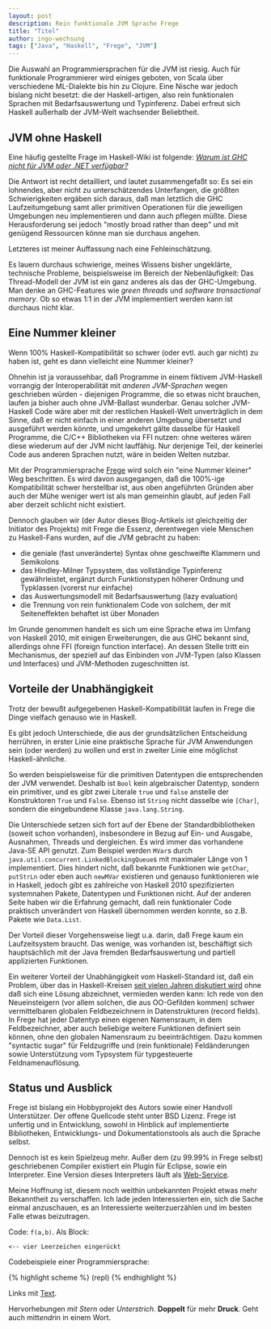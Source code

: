```yaml
---
layout: post
description: Rein funktionale JVM Sprache Frege
title: "Titel"
author: ingo-wechsung
tags: ["Java", "Haskell", "Frege", "JVM"]
---
```


Die Auswahl an Programmiersprachen für die JVM ist riesig. 
Auch für funktionale Programmierer wird einiges geboten, von Scala über verschiedene ML-Dialekte bis hin zu Clojure.
Eine Nische war jedoch bislang nicht besetzt: 
die der Haskell-artigen, also rein funktionalen Sprachen mit Bedarfsauswertung und Typinferenz.
Dabei erfreut sich Haskell außerhalb der JVM-Welt wachsender Beliebtheit.

<!-- more start -->

<!-- Das ist auch die Syntax für Kommentare, die im HTML nachher
auftauchen. -->

## JVM ohne Haskell ##

Eine häufig gestellte Frage im Haskell-Wiki ist folgende: 
[_Warum ist GHC nicht für JVM oder .NET verfügbar?_](http://www.haskell.org/haskellwiki/GHC/FAQ#Why_isn.27t_GHC_available_for_.NET_or_on_the_JVM.3F)

Die Antwort ist recht detailliert, und lautet zusammengefaßt so: 
Es sei ein lohnendes, aber nicht zu unterschätzendes Unterfangen, 
die größten Schwierigkeiten ergäben sich daraus, daß man letztlich die GHC Laufzeitumgebung 
samt aller primitiven Operationen für die jeweiligen Umgebungen neu implementieren und dann auch pflegen müßte.
Diese Herausforderung sei jedoch "mostly broad rather than deep" 
und mit genügend Ressourcen könne man sie durchaus angehen.

Letzteres ist meiner Auffassung nach eine Fehleinschätzung.

Es lauern durchaus schwierige, meines Wissens bisher ungeklärte, technische Probleme,
beispielsweise im Bereich der Nebenläufigkeit: Das Thread-Modell der JVM ist ein ganz anderes
als das der GHC-Umgebung. Man denke an GHC-Features wie _green threads_ und _software transactional memory_. 
Ob so etwas 1:1 in der JVM implementiert werden kann ist durchaus nicht klar.

## Eine Nummer kleiner ##

Wenn 100% Haskell-Kompatibilität so schwer (oder evtl. auch gar nicht) zu haben ist, 
geht es dann vielleicht eine Nummer kleiner? 

Ohnehin ist ja voraussehbar, daß Programme in einem fiktivem JVM-Haskell 
vorrangig der Interoperabilität mit _anderen JVM-Sprachen_ wegen geschrieben würden - 
diejenigen Programme, die so etwas nicht brauchen, laufen ja bisher auch ohne JVM-Ballast wunderbar.
Genau solcher JVM-Haskell Code wäre aber mit der restlichen Haskell-Welt unverträglich in dem Sinne,
daß er nicht einfach in einer anderen Umgebung übersetzt und ausgeführt werden könnte, und umgekehrt
gälte dasselbe für Haskell Programme, die C/C++ Bibliotheken via FFI nutzen: ohne weiteres wären diese
wiederum auf der JVM nicht lauffähig. Nur derjenige Teil, der keinerlei Code aus anderen Sprachen nutzt, 
wäre in beiden Welten nutzbar.

Mit der Programmiersprache [Frege](https://github.com/Frege/frege) wird solch ein "eine Nummer kleiner" Weg beschritten.
Es wird davon ausgegangen, daß die 100%-ige Kompatibilität schwer herstellbar ist, 
aus oben angeführten Gründen aber auch der Mühe weniger wert ist als man gemeinhin glaubt, 
auf jeden Fall aber derzeit schlicht nicht existiert.

Dennoch glauben wir (der Autor dieses Blog-Artikels ist gleichzeitig der Initiator des Projekts) 
mit Frege die Essenz, derentwegen viele Menschen zu Haskell-Fans wurden, auf die JVM gebracht zu haben:

  * die geniale (fast unveränderte) Syntax ohne geschweifte Klammern und Semikolons
  * das Hindley-Milner Typsystem, das vollständige Typinferenz gewährleistet, ergänzt durch Funktionstypen höherer Ordnung und Typklassen (vorerst nur einfache)
  * das Auswertungsmodell mit Bedarfsauswertung (lazy evaluation)
  * die Trennung von rein funktionalem Code von solchem, der mit Seiteneffekten behaftet ist über Monaden

Im Grunde genommen handelt es sich um eine Sprache etwa im Umfang von Haskell 2010, 
mit einigen Erweiterungen, die aus GHC bekannt sind,
allerdings ohne FFI (foreign function interface). 
An dessen Stelle tritt ein Mechanismus, 
der speziell auf das Einbinden von JVM-Typen (also Klassen und Interfaces) und JVM-Methoden zugeschnitten ist.

## Vorteile der Unabhängigkeit ##

Trotz der bewußt aufgegebenen Haskell-Kompatibilität laufen in Frege die Dinge vielfach genauso wie in Haskell. 

Es gibt jedoch Unterschiede, die aus der grundsätzlichen Entscheidung herrühren, 
in erster Linie eine praktische Sprache für JVM Anwendungen sein 
(oder werden) zu wollen und erst in zweiter Linie eine möglichst Haskell-ähnliche. 

So werden beispielsweise für die primitiven Datentypen die entsprechenden der JVM verwendet.
Deshalb ist `Bool` kein algebraischer Datentyp, sondern ein primitiver, und es gibt zwei Literale `true` und `false`
anstelle der Konstruktoren `True` und `False`. Ebenso ist `String` nicht dasselbe wie `[Char]`, 
sondern die eingebundene Klasse `java.lang.String`.

Die Unterschiede setzen sich fort auf der Ebene der Standardbibliotheken (soweit schon vorhanden), 
insbesondere in Bezug auf Ein- und Ausgabe, Ausnahmen, Threads und dergleichen. 
Es wird immer das vorhandene Java-SE API genutzt.
Zum Beispiel werden `MVar`s durch `java.util.concurrent.LinkedBlockingQueue`s mit maximaler Länge von 1 implementiert.
Dies hindert nicht, daß bekannte Funktionen wie `getChar`, `putStrLn` oder eben auch `newMVar` existieren 
und genauso funktionieren wie in Haskell, 
jedoch gibt es zahlreiche von Haskell 2010 spezifizierten systemnahen Pakete, Datentypen und Funktionen nicht. 
Auf der anderen Seite haben wir die Erfahrung gemacht, daß rein funktionaler Code praktisch unverändert von Haskell
übernommen werden konnte, so z.B. Pakete wie `Data.List`.

Der Vorteil dieser Vorgehensweise liegt u.a. darin, daß Frege kaum ein Laufzeitsystem braucht. 
Das wenige, was vorhanden ist, beschäftigt sich hauptsächlich mit der Java fremden 
Bedarfsauswertung und partiell applizierten Funktionen.

Ein weiterer Vorteil der Unabhängigkeit vom Haskell-Standard ist, daß ein Problem, 
über das in Haskell-Kreisen 
[seit vielen Jahren diskutiert wird](http://ghc.haskell.org/trac/haskell-prime/wiki/TypeDirectedNameResolution) 
ohne daß sich eine Lösung abzeichnet, vermieden werden kann: 
Ich rede von den Neueinsteigern (vor allem solchen, die aus OO-Gefilden kommen) 
schwer vermittelbaren globalen Feldbezeichnern in Datenstrukturen (record fields).
In Frege hat jeder Datentyp einen eigenen Namensraum, in dem Feldbezeichner, aber auch beliebige weitere Funktionen
definiert sein können, ohne den globalen Namensraum zu beeinträchtigen. 
Dazu kommen "syntactic sugar" für Feldzugriffe und (rein funktionale) Feldänderungen 
sowie Unterstützung vom Typsystem für typgesteuerte Feldnamenauflösung.

## Status und Ausblick ##

Frege ist bislang ein Hobbyprojekt des Autors sowie einer Handvoll Unterstützer. 
Der offene Quellcode steht unter BSD Lizenz.
Frege ist unfertig und in Entwicklung, 
sowohl in Hinblick auf implementierte Bibliotheken, Entwicklungs- und Dokumentationstools als auch die Sprache selbst.

Dennoch ist es kein Spielzeug mehr. 
Außer dem (zu 99.99% in Frege selbst) geschriebenen Compiler existiert ein Plugin für Eclipse, 
sowie ein Interpreter. Eine Version dieses Interpreters läuft als 
[Web-Service](http://try.frege-lang.org/).

Meine Hoffnung ist, diesem noch weithin unbekannten Projekt etwas mehr Bekanntheit zu verschaffen.
Ich lade jeden Interessierten ein, sich die Sache einmal anzuschauen, es an Interessierte weiterzuerzählen
und im besten Falle etwas beizutragen.

 
Code: `f(a,b)`. Als Block:

    <-- vier Leerzeichen eingerückt

Codebeispiele einer Programmiersprache:

{% highlight scheme %}
(repl)
{% endhighlight %}

Links mit [Text](http://URL).

Hervorhebungen *mit Stern* oder _Unterstrich_.  **Doppelt** für mehr
__Druck__.  Geht auch mitt*endr*in in einem Wort.

<!-- more end -->

